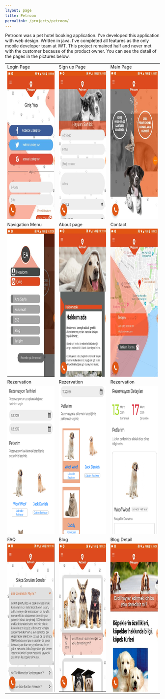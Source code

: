 ```yaml
---
layout: page
title: Petroom
permalink: /projects/petroom/
---
```


Petroom was a pet hotel booking application. I've developed this application with web design. Written in java. I've completed all features as the only mobile developer team at IWT. This project remained half and never met with the customer because of the product owner. You can see the detail of the pages in the pictures below.

<table>
  <tr>
    <td>Login Page</td>
    <td>Sign up Page</td>
    <td>Main Page</td>
  </tr>
  <tr>
    <td><img src="/img/petroom/p-login.jpg" width=270 height=480></td>
    <td><img src="/img/petroom/p-signup.jpg" width=270 height=480></td>
    <td><img src="/img/petroom/p-mainpage.jpg" width=270 height=480></td>
  </tr>
  <tr>
    <td>Navigation Menu</td>
    <td>About page</td>
    <td>Contact</td>
  </tr>
  <tr>
    <td><img src="/img/petroom/p-navigation2.jpg" width=270 height=480></td>
    <td><img src="/img/petroom/p-hakkimizda.jpg" width=270 height=480></td>
    <td><img src="/img/petroom/p-iletisim.jpg" width=270 height=480></td>
  </tr>
  <tr>
    <td>Rezervation</td>
    <td>Rezervation</td>
    <td>Rezervation</td>
  </tr>
  <tr>
    <td><img src="/img/petroom/p-rez1.png" width=270 height=480></td>
    <td><img src="/img/petroom/p-rez2.png" width=270 height=480></td>
    <td><img src="/img/petroom/p-rez3.png" width=270 height=480></td>
  </tr>
  <tr>
    <td>FAQ</td>
    <td>Blog</td>
    <td>Blog Detail</td>
  </tr>
  <tr>
    <td><img src="/img/petroom/p-sss.jpg" width=270 height=480></td>
    <td><img src="/img/petroom/p-blog.jpg" width=270 height=480></td>
    <td><img src="/img/petroom/p-blogDetail.jpg" width=270 height=480></td>
  </tr>
</table>